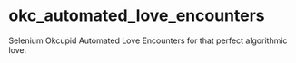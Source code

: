 okc_automated_love_encounters
=============================

Selenium Okcupid Automated Love Encounters for that perfect algorithmic love.
